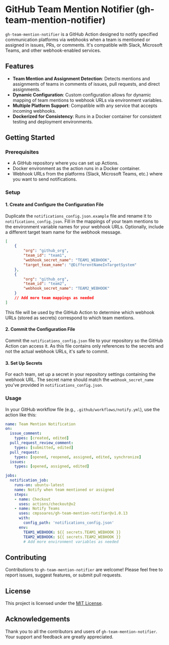 # GitHub Team Mention Notifier (gh-team-mention-notifier)

`gh-team-mention-notifier` is a GitHub Action designed to notify specified communication platforms via webhooks when a team is mentioned or assigned in issues, PRs, or comments. It's compatible with Slack, Microsoft Teams, and other webhook-enabled services.

## Features

- **Team Mention and Assignment Detection**: Detects mentions and assignments of teams in comments of issues, pull requests, and direct assignments.
- **Dynamic Configuration**: Custom configuration allows for dynamic mapping of team mentions to webhook URLs via environment variables.
- **Multiple Platform Support**: Compatible with any service that accepts incoming webhooks.
- **Dockerized for Consistency**: Runs in a Docker container for consistent testing and deployment environments.

## Getting Started

### Prerequisites

- A GitHub repository where you can set up Actions.
- Docker environment as the action runs in a Docker container.
- Webhook URLs from the platforms (Slack, Microsoft Teams, etc.) where you want to send notifications.

### Setup

#### 1. **Create and Configure the Configuration File**

Duplicate the `notifications_config.json.example` file and rename it to `notifications_config.json`. Fill in the mappings of your team mentions to the environment variable names for your webhook URLs. Optionally, include a different target team name for the webhook message.

```json
[
    {
        "org": "github_org",
        "team_id": "team1",
        "webhook_secret_name": "TEAM1_WEBHOOK",
        "target_team_name": "@DifferentNameInTargetSystem"
    },
    {
        "org": "github_org",
        "team_id": "team2",
        "webhook_secret_name": "TEAM2_WEBHOOK"
    }
    // Add more team mappings as needed
]
```

This file will be used by the GitHub Action to determine which webhook URLs (stored as secrets) correspond to which team mentions.

#### 2. **Commit the Configuration File**

Commit the `notifications_config.json` file to your repository so the GitHub Action can access it. As this file contains only references to the secrets and not the actual webhook URLs, it's safe to commit.

#### 3. **Set Up Secrets**

For each team, set up a secret in your repository settings containing the webhook URL. The secret name should match the `webhook_secret_name` you've provided in `notifications_config.json`.

### Usage

In your GitHub workflow file (e.g., `.github/workflows/notify.yml`), use the action like this:

```yaml
name: Team Mention Notification
on:
  issue_comment:
    types: [created, edited]
  pull_request_review_comment:
    types: [submitted, edited]
  pull_request:
    types: [opened, reopened, assigned, edited, synchronize]
  issues:
    types: [opened, assigned, edited]

jobs:
  notification_job:
    runs-on: ubuntu-latest
    name: Notify when team mentioned or assigned
    steps:
    - name: Checkout
      uses: actions/checkout@v2
    - name: Notify Teams
      uses: cmpsoares/gh-team-mention-notifier@v1.0.13
      with:
        config_path: 'notifications_config.json'
      env:
        TEAM1_WEBHOOK: ${{ secrets.TEAM1_WEBHOOK }}
        TEAM2_WEBHOOK: ${{ secrets.TEAM2_WEBHOOK }}
        # Add more environment variables as needed
```

## Contributing

Contributions to `gh-team-mention-notifier` are welcome! Please feel free to report issues, suggest features, or submit pull requests.

## License

This project is licensed under the [MIT License](LICENSE).

## Acknowledgements

Thank you to all the contributors and users of `gh-team-mention-notifier`. Your support and feedback are greatly appreciated.
